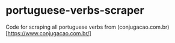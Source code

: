 # portuguese-verbs-scraper

Code for scraping all portuguese verbs from (conjugacao.com.br)[https://www.conjugacao.com.br/]
